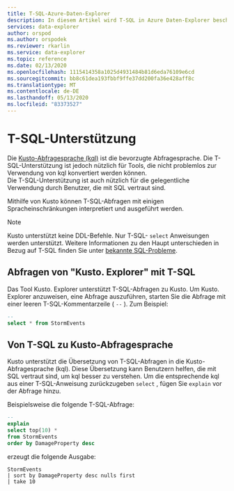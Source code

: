 ```yaml
---
title: T-SQL-Azure-Daten-Explorer
description: In diesem Artikel wird T-SQL in Azure Daten-Explorer beschrieben.
services: data-explorer
author: orspod
ms.author: orspodek
ms.reviewer: rkarlin
ms.service: data-explorer
ms.topic: reference
ms.date: 02/13/2020
ms.openlocfilehash: 1115414358a1025d4931484b81d6eda76109e6cd
ms.sourcegitcommit: bb8c61dea193fbbf9ffe37dd200fa36e428aff8c
ms.translationtype: MT
ms.contentlocale: de-DE
ms.lasthandoff: 05/13/2020
ms.locfileid: "83373527"
---
```

# <a name="t-sql-support"></a>T-SQL-Unterstützung

Die [Kusto-Abfragesprache (kql)](../../query/index.md) ist die bevorzugte Abfragesprache.
Die T-SQL-Unterstützung ist jedoch nützlich für Tools, die nicht problemlos zur Verwendung von kql konvertiert werden können.  
Die T-SQL-Unterstützung ist auch nützlich für die gelegentliche Verwendung durch Benutzer, die mit SQL vertraut sind.

Mithilfe von Kusto können T-SQL-Abfragen mit einigen Spracheinschränkungen interpretiert und ausgeführt werden.

> [!NOTE]
> Kusto unterstützt keine DDL-Befehle. Nur T-SQL- `select` Anweisungen werden unterstützt. Weitere Informationen zu den Haupt unterschieden in Bezug auf T-SQL finden Sie unter [bekannte SQL-Probleme](./sqlknownissues.md).

## <a name="querying-from-kustoexplorer-with-t-sql"></a>Abfragen von "Kusto. Explorer" mit T-SQL

Das Tool Kusto. Explorer unterstützt T-SQL-Abfragen zu Kusto.
Um Kusto. Explorer anzuweisen, eine Abfrage auszuführen, starten Sie die Abfrage mit einer leeren T-SQL-Kommentarzeile ( `--` ). Zum Beispiel:

```sql
--
select * from StormEvents
```

## <a name="from-t-sql-to-kusto-query-language"></a>Von T-SQL zu Kusto-Abfragesprache

Kusto unterstützt die Übersetzung von T-SQL-Abfragen in die Kusto-Abfragesprache (kql). Diese Übersetzung kann Benutzern helfen, die mit SQL vertraut sind, um kql besser zu verstehen.
Um die entsprechende kql aus einer T-SQL-Anweisung zurückzugeben `select` , fügen Sie `explain` vor der Abfrage hinzu.

Beispielsweise die folgende T-SQL-Abfrage:

```sql
--
explain
select top(10) *
from StormEvents
order by DamageProperty desc
```

erzeugt die folgende Ausgabe:

```kusto
StormEvents
| sort by DamageProperty desc nulls first
| take 10
```
